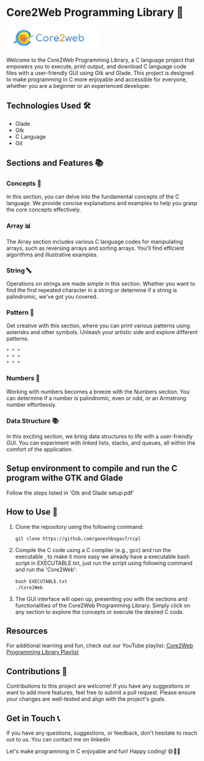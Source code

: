 # Core2Web Programming Library 🚀
![Core2Web Logo](IMAGES/c2w.png)

Welcome to the Core2Web Programming Library, a C language project that empowers you to execute, print output, and download C language code files with a user-friendly GUI using Gtk and Glade. This project is designed to make programming in C more enjoyable and accessible for everyone, whether you are a beginner or an experienced developer.

## Technologies Used 🛠️

- Glade
- Gtk
- C Language
- Git

## Sections and Features 📚

### Concepts 🧠

In this section, you can delve into the fundamental concepts of the C language. We provide concise explanations and examples to help you grasp the core concepts effectively.

### Array 📊

The Array section includes various C language codes for manipulating arrays, such as reversing arrays and sorting arrays. You'll find efficient algorithms and illustrative examples.

### String 🔤

Operations on strings are made simple in this section. Whether you want to find the first repeated character in a string or determine if a string is palindromic, we've got you covered.

### Pattern 🎨

Get creative with this section, where you can print various patterns using asterisks and other symbols. Unleash your artistic side and explore different patterns.

```
* * *
* * *
* * *
```

### Numbers 🔢

Working with numbers becomes a breeze with the Numbers section. You can determine if a number is palindromic, even or odd, or an Armstrong number effortlessly.

### Data Structure 📚

In this exciting section, we bring data structures to life with a user-friendly GUI. You can experiment with linked lists, stacks, and queues, all within the comfort of the application.

## Setup environment to compile and run the C program withe GTK and Glade 

Follow the steps listed in 'Gtk and Glade setup.pdf' 

## How to Use 📖

1. Clone the repository using the following command:
   ```
   git clone https://github.com/ganeshbagav7/ccpl
   ```

2. Compile the C code using a C compiler (e.g., gcc) and run the executable , to make it more easy we already have a executable bash script in EXECUTABLE.txt, just run the script using following command and run the 'Core2Web':
   ```
   bash EXECUTABLE.txt
   ./Core2Web
   ```

3. The GUI interface will open up, presenting you with the sections and functionalities of the Core2Web Programming Library. Simply click on any section to explore the concepts or execute the desired C code.

## Resources

For additional learning and fun, check out our YouTube playlist: [Core2Web Programming Library Playlist](https://www.youtube.com/playlist?list=PLmMgHNtOIstZEvqYJncYUx52n8_OV0uWy)

## Contributions 🤝

Contributions to this project are welcome! If you have any suggestions or want to add more features, feel free to submit a pull request. Please ensure your changes are well-tested and align with the project's goals.


## Get in Touch 📞

If you have any questions, suggestions, or feedback, don't hesitate to reach out to us. You can contact me on linkedin 

Let's make programming in C enjoyable and fun! Happy coding! 😄🚀🎉